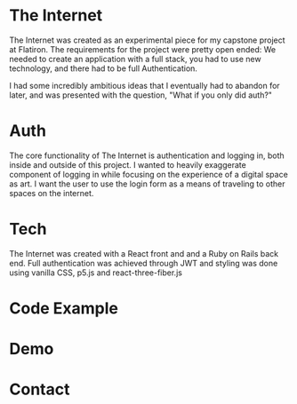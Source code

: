 # The Internet

The Internet was created as an experimental piece for my capstone project at Flatiron. The requirements for the project were pretty open ended: We needed to create an application with a full stack, you had to use new technology, and there had to be full Authentication.

I had some incredibly ambitious ideas that I eventually had to abandon for later, and was presented with the question, "What if you only did auth?"

# Auth

The core functionality of The Internet is authentication and logging in, both inside and outside of this project. I wanted to heavily exaggerate component of logging in while focusing on the experience of a digital space as art. I want the user to use the login form as a means of traveling to other spaces on the internet.

# Tech

The Internet was created with a React front and and a Ruby on Rails back end. Full authentication was achieved through JWT and styling was done using vanilla CSS, p5.js and react-three-fiber.js

# Code Example

# Demo

# Contact
